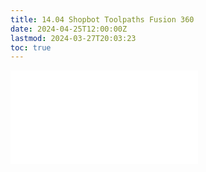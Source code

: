 ```yaml
---
title: 14.04 Shopbot Toolpaths Fusion 360
date: 2024-04-25T12:00:00Z
lastmod: 2024-03-27T20:03:23
toc: true
---
```


![Link to included file content](../../../../digital-fabrication/cnc/shopbot-toolpaths-fusion-360.md)

